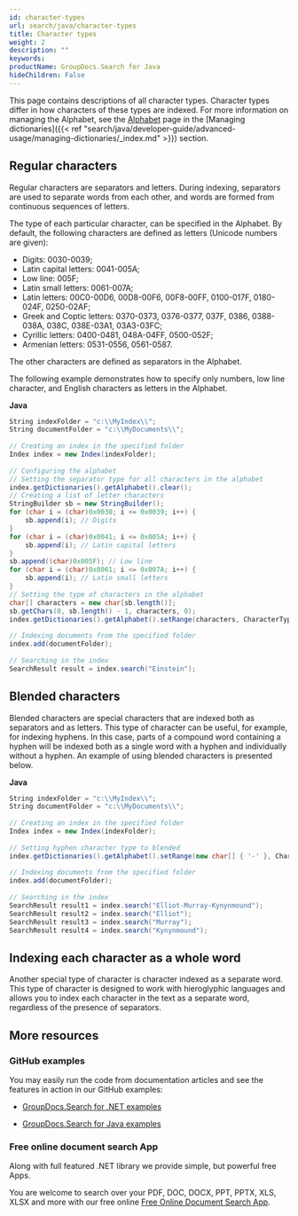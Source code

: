 ```yaml
---
id: character-types
url: search/java/character-types
title: Character types
weight: 2
description: ""
keywords: 
productName: GroupDocs.Search for Java
hideChildren: False
---
```

This page contains descriptions of all character types. Character types differ in how characters of these types are indexed. For more information on managing the Alphabet, see the [Alphabet](Alphabet.html) page in the [Managing dictionaries]({{< ref "search/java/developer-guide/advanced-usage/managing-dictionaries/_index.md" >}}) section.

## Regular characters

Regular characters are separators and letters. During indexing, separators are used to separate words from each other, and words are formed from continuous sequences of letters.

The type of each particular character, can be specified in the Alphabet. By default, the following characters are defined as letters (Unicode numbers are given):

*   Digits: 0030-0039;
*   Latin capital letters: 0041-005A;
*   Low line: 005F;
*   Latin small letters: 0061-007A;
*   Latin letters: 00C0-00D6, 00D8-00F6, 00F8-00FF, 0100-017F, 0180-024F, 0250-02AF;
*   Greek and Coptic letters: 0370-0373, 0376-0377, 037F, 0386, 0388-038A, 038C, 038E-03A1, 03A3-03FC;
*   Cyrillic letters: 0400-0481, 048A-04FF, 0500-052F;
*   Armenian letters: 0531-0556, 0561-0587.

The other characters are defined as separators in the Alphabet.

The following example demonstrates how to specify only numbers, low line character, and English characters as letters in the Alphabet.

**Java**

```csharp
String indexFolder = "c:\\MyIndex\\";
String documentFolder = "c:\\MyDocuments\\";
 
// Creating an index in the specified folder
Index index = new Index(indexFolder);
 
// Configuring the alphabet
// Setting the separator type for all characters in the alphabet
index.getDictionaries().getAlphabet().clear();
// Creating a list of letter characters
StringBuilder sb = new StringBuilder();
for (char i = (char)0x0030; i <= 0x0039; i++) {
    sb.append(i); // Digits
}
for (char i = (char)0x0041; i <= 0x005A; i++) {
    sb.append(i); // Latin capital letters
}
sb.append((char)0x005F); // Low line
for (char i = (char)0x0061; i <= 0x007A; i++) {
    sb.append(i); // Latin small letters
}
// Setting the type of characters in the alphabet
char[] characters = new char[sb.length()];
sb.getChars(0, sb.length() - 1, characters, 0);
index.getDictionaries().getAlphabet().setRange(characters, CharacterType.Letter);
 
// Indexing documents from the specified folder
index.add(documentFolder);
 
// Searching in the index
SearchResult result = index.search("Einstein");
```

## Blended characters

Blended characters are special characters that are indexed both as separators and as letters. This type of character can be useful, for example, for indexing hyphens. In this case, parts of a compound word containing a hyphen will be indexed both as a single word with a hyphen and individually without a hyphen. An example of using blended characters is presented below.

**Java**

```csharp
String indexFolder = "c:\\MyIndex\\";
String documentFolder = "c:\\MyDocuments\\";
 
// Creating an index in the specified folder
Index index = new Index(indexFolder);
 
// Setting hyphen character type to blended
index.getDictionaries().getAlphabet().setRange(new char[] { '-' }, CharacterType.Blended);
 
// Indexing documents from the specified folder
index.add(documentFolder);
 
// Searching in the index
SearchResult result1 = index.search("Elliot-Murray-Kynynmound");
SearchResult result2 = index.search("Elliot");
SearchResult result3 = index.search("Murray");
SearchResult result4 = index.search("Kynynmound");
```

## Indexing each character as a whole word

Another special type of character is character indexed as a separate word. This type of character is designed to work with hieroglyphic languages and allows you to index each character in the text as a separate word, regardless of the presence of separators.

## More resources

### GitHub examples

You may easily run the code from documentation articles and see the features in action in our GitHub examples:

*   [GroupDocs.Search for .NET examples](https://github.com/groupdocs-search/GroupDocs.Search-for-.NET)
    
*   [GroupDocs.Search for Java examples](https://github.com/groupdocs-search/GroupDocs.Search-for-Java)
    

### Free online document search App

Along with full featured .NET library we provide simple, but powerful free Apps.

You are welcome to search over your PDF, DOC, DOCX, PPT, PPTX, XLS, XLSX and more with our free online [Free Online Document Search App](https://products.groupdocs.app/search).
